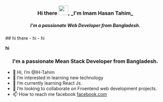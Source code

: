 <h3 align="center">Hi there <img src="https://raw.githubusercontent.com/MartinHeinz/MartinHeinz/master/wave.gif" width="30px">, _I'm Imam Hasan Tahim_</h3>
<h5 align="center">I'm a passionate Web Developer from Bangladesh.</h5>
## hi there 
- hi
- hi

**hi**

<h3 align="center">I'm a passionate Mean Stack Developer from Bangladesh.</h3>


- 👋 Hi, I’m @IH-Tahim
- 👀 I’m interested in learning new technology
- 🌱 I’m currently learning React Js.
- 💞️ I’m looking to collaborate on Froentend web development projects.
- 📫 How to reach me 
facebook <a href="facebook.com">facebook.com</a>

<!---
IH-Tahim/IH-Tahim is a ✨ special ✨ repository because its `README.md` (this file) appears on your GitHub profile.
You can click the Preview link to take a look at your changes.
--->
